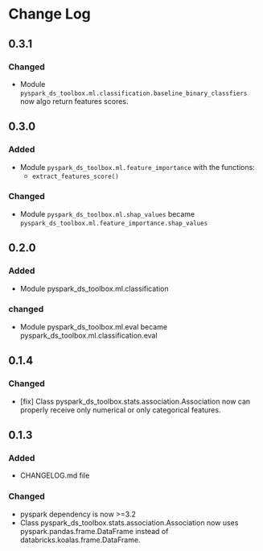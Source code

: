 # Change Log

## 0.3.1

### Changed

* Module `pyspark_ds_toolbox.ml.classification.baseline_binary_classfiers` now algo return features scores.

## 0.3.0

### Added 

* Module `pyspark_ds_toolbox.ml.feature_importance` with the functions:
    * `extract_features_score()`

### Changed

* Module `pyspark_ds_toolbox.ml.shap_values` became `pyspark_ds_toolbox.ml.feature_importance.shap_values`


## 0.2.0

### Added

* Module pyspark_ds_toolbox.ml.classification

### changed

* Module pyspark_ds_toolbox.ml.eval became pyspark_ds_toolbox.ml.classification.eval

## 0.1.4

### Changed

* [fix] Class pyspark_ds_toolbox.stats.association.Association now can properly receive only numerical or only categorical features.


## 0.1.3

### Added

* CHANGELOG.md file

### Changed

* pyspark dependency is now >=3.2
* Class pyspark_ds_toolbox.stats.association.Association now uses pyspark.pandas.frame.DataFrame instead of databricks.koalas.frame.DataFrame.
